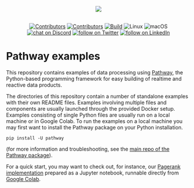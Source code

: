 <div align="center">
  <img src="https://pathway.com/logo-light.svg" /><br /><br />
</div>
<p align="center">
    <a href="https://github.com/pathwaycom/pathway-examples/blob/main/LICENSE">
        <img src="https://img.shields.io/github/license/pathwaycom/pathway-examples?style=plastic" alt="Contributors"/></a>
    <a href="https://github.com/pathwaycom/pathway-examples/graphs/contributors">
        <img src="https://img.shields.io/github/contributors/pathwaycom/pathway-examples?style=plastic" alt="Contributors"/></a>
    <a href="https://github.com/pathwaycom/pathway-examples/actions/workflows/install_package.yml">
        <img src="https://img.shields.io/github/actions/workflow/status/pathwaycom/pathway-examples/install_package.yml?style=plastic" alt="Build" /></a> 
        <img src="https://img.shields.io/badge/OS-Linux-green" alt="Linux"/>
        <img src="https://img.shields.io/badge/OS-macOS-green" alt="macOS"/>
      <br>
    <a href="https://discord.gg/pathway">
        <img src="https://img.shields.io/discord/1042405378304004156?logo=discord"
            alt="chat on Discord"></a>
    <a href="https://twitter.com/intent/follow?screen_name=pathway_com">
        <img src="https://img.shields.io/twitter/follow/pathway_com?style=social&logo=twitter"
            alt="follow on Twitter"></a>
  <a href="https://linkedin.com/company/pathway">
        <img src="https://img.shields.io/badge/pathway-0077B5?style=social&logo=linkedin" alt="follow on LinkedIn"></a>
</p>

# Pathway examples

This repository contains examples of data processing using [Pathway](https://pathway.com/developers/documentation/introduction/welcome), the Python-based programming framework for easy building of realtime and reactive data products.

The directories of this repository contain a number of standalone examples with their own README files. Examples involving multiple files and components are usually launched through the provided Docker setup. Examples consisting of single Python files are usually run on a local machine or in Google Colab. To run the examples on a local machine you may first want to install the Pathway package on your Python installation.
```
pip install -U pathway
```
(for more information and troubleshooting, see the [main repo of the Pathway package](https://github.com/pathwaycom/pathway)).

For a quick start, you may want to check out, for instance, our [Pagerank implementation](tutorials/pagerank.ipynb) prepared as a Jupyter notebook, runnable directly from [Google Colab](https://colab.research.google.com/github/pathwaycom/pathway-examples/blob/main/tutorials/pagerank.ipynb).
